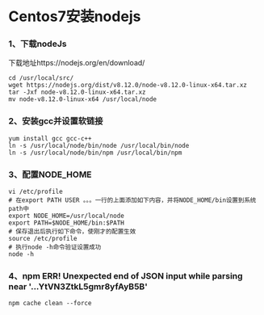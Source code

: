 # Centos7安装nodejs

### 1、下载nodeJs
下载地址https://nodejs.org/en/download/
```
cd /usr/local/src/
wget https://nodejs.org/dist/v8.12.0/node-v8.12.0-linux-x64.tar.xz
tar -Jxf node-v8.12.0-linux-x64.tar.xz
mv node-v8.12.0-linux-x64 /usr/local/node
```

### 2、安装gcc并设置软链接
```
yum install gcc gcc-c++
ln -s /usr/local/node/bin/node /usr/local/bin/node
ln -s /usr/local/node/bin/npm /usr/local/bin/npm
```

### 3、配置NODE_HOME 
```
vi /etc/profile 
# 在export PATH USER 。。。一行的上面添加如下内容，并将NODE_HOME/bin设置到系统path中 
export NODE_HOME=/usr/local/node
export PATH=$NODE_HOME/bin:$PATH 
# 保存退出后执行如下命令，使刚才的配置生效 
source /etc/profile
# 执行node -h命令验证设置成功
node -h 
```

### 4、npm ERR! Unexpected end of JSON input while parsing near '...YtVN3ZtkL5gmr8yfAyB5B'
```
npm cache clean --force
```
